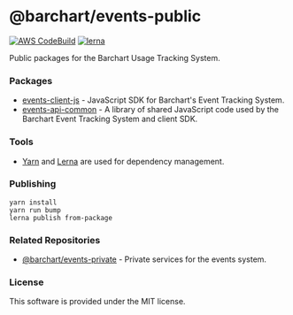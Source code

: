 # @barchart/events-public

[![AWS CodeBuild](https://codebuild.us-east-1.amazonaws.com/badges?uuid=eyJlbmNyeXB0ZWREYXRhIjoiK2ZWQjNjVVlmMXFQOEJDUjd3SDcxRDI3QUV6NjdFNndoZDRPTjJSa040TDhOMFNpUzdyUXoxVHdha2k0RVlGMW54NjVTVHNhaHNsbzBPdVFhL0h5dFkwPSIsIml2UGFyYW1ldGVyU3BlYyI6IlVGdVpuckREUlRXSVY4LzYiLCJtYXRlcmlhbFNldFNlcmlhbCI6MX0%3D&branch=master)](https://github.com/barchart/events-public)
[![lerna](https://img.shields.io/badge/maintained%20with-lerna-cc00ff.svg)](https://lerna.js.org/)

Public packages for the Barchart Usage Tracking System.

### Packages

* [events-client-js](./master/packages/sdk-js) - JavaScript SDK for Barchart's Event Tracking System.
* [events-api-common](./master/packages/common-js) - A library of shared JavaScript code used by the Barchart Event Tracking System and client SDK.

### Tools

* [Yarn](https://classic.yarnpkg.com/en/) and [Lerna](https://lerna.js.org/) are used for dependency management.

### Publishing

```shell
yarn install
yarn run bump
lerna publish from-package
```

### Related Repositories

* [@barchart/events-private](https://github.com/barchart/events-private) - Private services for the events system.

### License

This software is provided under the MIT license.
